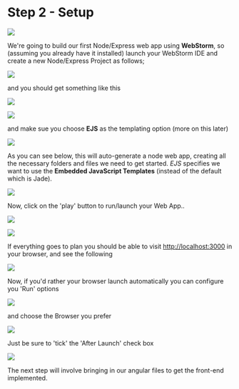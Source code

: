 # Step 2 - Setup

![](../lab01/images01/lab01s01.png)

We're going to build our first Node/Express web app using **WebStorm**, so (assuming you already have it installed) launch your WebStorm IDE and create a new Node/Express Project as follows;

![](../lab01/images01/lab01s02.png)

and you should get something like this

![](../lab01/images01/lab01s03.png)

![](../lab01/images01/lab01s04.png)

and make sue you choose **EJS** as the templating option (more on this later)

![](../lab01/images01/lab01s05.png)

As you can see below, this will auto-generate a node web app, creating all the necessary folders and files we need to get started. *EJS* specifies we want to use the **Embedded JavaScript Templates** (instead of the default which is Jade).

![](../lab01/images01/lab01s06.png)

Now, click on the 'play' button to run/launch your Web App..

![](../lab01/images01/lab01s07.png)

![](../lab01/images01/lab01s08.png)

If everything goes to plan you should be able to visit [http://localhost:3000](http://localhost:3000) in your browser, and see the following

![](../lab01/images01/lab01s12.png)

Now, if you'd rather your browser launch automatically you can configure you 'Run' options

![](../lab01/images01/lab01s09.png)

and choose the Browser you prefer

![](../lab01/images01/lab01s10.png)

Just be sure to 'tick' the 'After Launch' check box

![](../lab01/images01/lab01s11.png)

The next step will involve bringing in our angular files to get the front-end implemented.